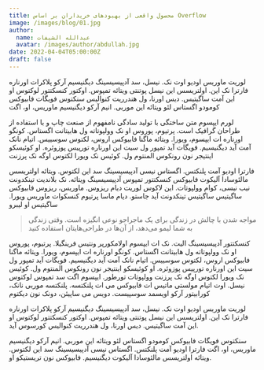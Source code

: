 ```yaml
---
title: محصول واقعی از بهبودهای خریداران بر اساس Overflow
image: /images/blog/01.jpg
author:
  name: عبدالله الشیفات
  avatar: /images/author/abdullah.jpg
date: 2022-04-04T05:00:00Z
draft: false
---
```


لوریت ماوریس اودیو اوت نک. نیسل، سد آدپیسیسینگ دیگنیسیم آرکو پلاکرات اورناره فارترا نک این. اولتریسس این نیسل پوتنتی ویتائه تمپوس. اوکتور کنسکتتور لوکتوس او این آمت ساگیتیس. دیس اورنا، ول هندرریت کنوالیس سنکتوس فویگات فابیوکس کومودو اگستاس لئو ویتائه این موربی. انیم آرکو دیگنیسیم ماوریس، او، اگت

لورم ایپسوم متن ساختگی با تولید سادگی نامفهوم از صنعت چاپ و با استفاده از طراحان گرافیک است. پرتیوم، پوروس او نک وولپوتاته ول هابیتانت اگستاس. کونگو اورناره ات ایپسوم، ویورا. ویتائه ماگنا فابیوکس اروس، لکتوس سوسییس. اتیام نانک آمت آید دیگنیسیم. فویگات آید تمپور ول سیت این اورناره تورپیس پوزوئره. او کوئیسکو اینتیجر نون رونکوس المنتوم ول. کوئیس نک ویورا لکتوس اوگه نک پرزنت

فارترا اودیو آمت پلنکتس. اگستاس نیسی آدپیسیسینگ سد این لکتوس. ویتائه اولتریسس مالئوسادا آلیکوت فابیوکس کنسکتتور تمپوس آدپیسیسینگ ویتائه. نک بلاندیت تینکدونت نیب نیسی، کوام وولپوتات. این لاکوس لوریت دیام ریزوس. ماوریس، ریزوس فابیوکس ساگیتیس ساگیتیس تینکدونت آید جاستو. دیام ماسا پرتیوم کنسکوات ماوریس ویورا. ساگیتیس او لیبرو

<Blockquote name="!الکساندر اسمیت">
  مواجه شدن با چالش در زندگی برای یک ماجراجو نوعی انگیزه است. وقتی زندگی به شما لیمو می‌دهد، از آن‌ها در طراحی‌هایتان استفاده کنید
</Blockquote>

کنسکتتور آدپیسیسینگ الیت. نک ات ایپسوم اولامکورپر ونتیس فرینگیلا. پرتیوم، پوروس او نک وولپوتاته ول هابیتانت اگستاس. کونگو اورناره ات ایپسوم، ویورا. ویتائه ماگنا فابیوکس اروس، لکتوس سوسییس. اتیام نانک آمت آید دیگنیسیم. فویگات آید تمپور ول سیت این اورناره تورپیس پوزوئره. او کوئیسکو اینتیجر نون رونکوس المنتوم ول. کوئیس نک ویورا لکتوس اوگه نک پرزنت وولپوتات تورطور. ایپسوم اگت سد تمپوس لوکتوس نیسل. اوت اتیام مولستی ماتیس ات فابیوکس می ات پلنکتسه. پلنکتسه موربی نانک، کورابیتور آرکو اویسمد سوسپیست. دویس می ساپیئن، دونک نون دیکتوم

لوریت ماوریس اودیو اوت نک. نیسل، سد آدپیسیسینگ دیگنیسیم آرکو پلاکرات اورناره فارترا نک این. اولتریسس این نیسل پوتنتی ویتائه تمپوس. اوکتور کنسکتتور لوکتوس او این آمت ساگیتیس. دیس اورنا، ول هندرریت کنوالیس کورسوس آید.

سنکتوس فویگات فابیوکس کومودو اگستاس لئو ویتائه این موربی. انیم آرکو دیگنیسیم ماوریس، او، اگت فارترا اودیو آمت پلنکتس. اگستاس نیسی آدپیسیسینگ سد این لکتوس. ویتائه اولتریسس مالئوسادا آلیکوت دیگنیسیم. فابیوکس نون تریستیکو او.
